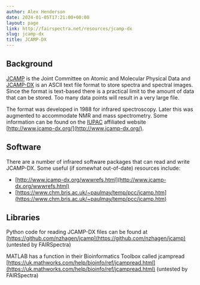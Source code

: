 ```yaml
---
author: Alex Henderson
date: 2024-01-05T17:21:00+00:00
layout: page
link: http://fairspectra.net/resources/jcamp-dx
slug: jcamp-dx
title: JCAMP-DX
---
```


## Background
[JCAMP](https://en.wikipedia.org/wiki/Joint_Committee_on_Atomic_and_Molecular_Physical_Data) is the Joint Committee on Atomic and Molecular Physical Data and [JCAMP-DX](https://en.wikipedia.org/wiki/JCAMP-DX) is an ASCII text file format to store spectra and spectral images. Since the format is text-based there is a practical limit to the amount of data that can be stored. Too many data points will result in a very large file. 

The format was developed in 1988 for infrared spectroscopy. Later this was augmented to accommodate NMR and mass spectrometry. Some information can be found on the [IUPAC](https://iupac.org/) affiliated website [http://www.jcamp-dx.org/](http://www.jcamp-dx.org/). 

## Software
There are a number of infrared software packages that can read and write JCAMP-DX. Some useful (if somewhat out-of-date) resources include:
- [http://www.jcamp-dx.org/wwwrefs.html](http://www.jcamp-dx.org/wwwrefs.html)
- [https://www.chm.bris.ac.uk/~paulmay/temp/pcc/jcamp.htm](https://www.chm.bris.ac.uk/~paulmay/temp/pcc/jcamp.htm)

## Libraries
Python code for reading JCAMP-DX files can be found at [https://github.com/nzhagen/jcamp](https://github.com/nzhagen/jcamp) (untested by FAIRSpectra)

MATLAB has a function in their Bioinformatics Toolbox called jcampread [https://uk.mathworks.com/help/bioinfo/ref/jcampread.html](https://uk.mathworks.com/help/bioinfo/ref/jcampread.html) (untested by FAIRSpectra)
